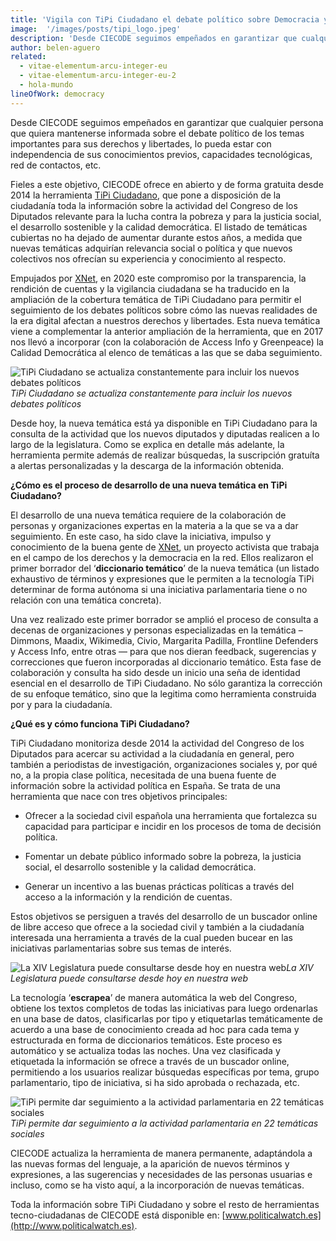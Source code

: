 ```yaml
---
title: 'Vigila con TiPi Ciudadano el debate político sobre Democracia y Derechos en la era digital'
image:  '/images/posts/tipi_logo.jpeg'
description: 'Desde CIECODE seguimos empeñados en garantizar que cualquier persona que quiera mantenerse informada sobre el debate político de los temas importantes para sus derechos y libertades...'
author: belen-aguero
related:
  - vitae-elementum-arcu-integer-eu
  - vitae-elementum-arcu-integer-eu-2
  - hola-mundo
lineOfWork: democracy
---
```



Desde CIECODE seguimos empeñados en garantizar que cualquier persona que quiera mantenerse informada sobre el debate político de los temas importantes para sus derechos y libertades, lo pueda estar con independencia de sus conocimientos previos, capacidades tecnológicas, red de contactos, etc.

Fieles a este objetivo, CIECODE ofrece en abierto y de forma gratuita desde 2014 la herramienta [TiPi Ciudadano](http://www.tipiciudadano.es), que pone a disposición de la ciudadanía toda la información sobre la actividad del Congreso de los Diputados relevante para la lucha contra la pobreza y para la justicia social, el desarrollo sostenible y la calidad democrática. El listado de temáticas cubiertas no ha dejado de aumentar durante estos años, a medida que nuevas temáticas adquirían relevancia social o política y que nuevos colectivos nos ofrecían su experiencia y conocimiento al respecto.

Empujados por [XNet](https://xnet-x.net/), en 2020 este compromiso por la transparencia, la rendición de cuentas y la vigilancia ciudadana se ha traducido en la ampliación de la cobertura temática de TiPi Ciudadano para permitir el seguimiento de los debates políticos sobre cómo las nuevas realidades de la era digital afectan a nuestros derechos y libertades. Esta nueva temática viene a complementar la anterior ampliación de la herramienta, que en 2017 nos llevó a incorporar (con la colaboración de Access Info y Greenpeace) la Calidad Democrática al elenco de temáticas a las que se daba seguimiento.

![TiPi Ciudadano se actualiza constantemente para incluir los nuevos debates políticos](/images/posts/tipi-banner.png)*TiPi Ciudadano se actualiza constantemente para incluir los nuevos debates políticos*

Desde hoy, la nueva temática está ya disponible en TiPi Ciudadano para la consulta de la actividad que los nuevos diputados y diputadas realicen a lo largo de la legislatura. Como se explica en detalle más adelante, la herramienta permite además de realizar búsquedas, la suscripción gratuíta a alertas personalizadas y la descarga de la información obtenida.

**¿Cómo es el proceso de desarrollo de una nueva temática en TiPi Ciudadano?**

El desarrollo de una nueva temática requiere de la colaboración de personas y organizaciones expertas en la materia a la que se va a dar seguimiento. En este caso, ha sido clave la iniciativa, impulso y conocimiento de la buena gente de [XNet](https://xnet-x.net/), un proyecto activista que trabaja en el campo de los derechos y la democracia en la red. Ellos realizaron el primer borrador del ‘**diccionario temático**’ de la nueva temática (un listado exhaustivo de términos y expresiones que le permiten a la tecnología TiPi determinar de forma autónoma si una iniciativa parlamentaria tiene o no relación con una temática concreta).

Una vez realizado este primer borrador se amplió el proceso de consulta a decenas de organizaciones y personas especializadas en la temática –Dimmons, Maadix, Wikimedia, Civio, Margarita Padilla, Frontline Defenders y Access Info, entre otras — para que nos dieran feedback, sugerencias y correcciones que fueron incorporadas al diccionario temático. Esta fase de colaboración y consulta ha sido desde un inicio una seña de identidad esencial en el desarrollo de TiPi Ciudadano. No sólo garantiza la corrección de su enfoque temático, sino que la legitima como herramienta construida por y para la ciudadanía.

**¿Qué es y cómo funciona TiPi Ciudadano?**

TiPi Ciudadano monitoriza desde 2014 la actividad del Congreso de los Diputados para acercar su actividad a la ciudadanía en general, pero también a periodistas de investigación, organizaciones sociales y, por qué no, a la propia clase política, necesitada de una buena fuente de información sobre la actividad política en España. Se trata de una herramienta que nace con tres objetivos principales:

* Ofrecer a la sociedad civil española una herramienta que fortalezca su capacidad para participar e incidir en los procesos de toma de decisión política.

* Fomentar un debate público informado sobre la pobreza, la justicia social, el desarrollo sostenible y la calidad democrática.

* Generar un incentivo a las buenas prácticas políticas a través del acceso a la información y la rendición de cuentas.

Estos objetivos se persiguen a través del desarrollo de un buscador online de libre acceso que ofrece a la sociedad civil y también a la ciudadanía interesada una herramienta a través de la cual pueden bucear en las iniciativas parlamentarias sobre sus temas de interés.

![La XIV Legislatura puede consultarse desde hoy en nuestra web](/images/posts/tipigif.gif)*La XIV Legislatura puede consultarse desde hoy en nuestra web*

La tecnología ‘**escrapea**’ de manera automática la web del Congreso, obtiene los textos completos de todas las iniciativas para luego ordenarlas en una base de datos, clasificarlas por tipo y etiquetarlas temáticamente de acuerdo a una base de conocimiento creada ad hoc para cada tema y estructurada en forma de diccionarios temáticos. Este proceso es automático y se actualiza todas las noches. Una vez clasificada y etiquetada la información se ofrece a través de un buscador online, permitiendo a los usuarios realizar búsquedas específicas por tema, grupo parlamentario, tipo de iniciativa, si ha sido aprobada o rechazada, etc.

![TiPi permite dar seguimiento a la actividad parlamentaria en 22 temáticas sociales](/images/posts/tipi_process.png)*TiPi permite dar seguimiento a la actividad parlamentaria en 22 temáticas sociales*

CIECODE actualiza la herramienta de manera permanente, adaptándola a las nuevas formas del lenguaje, a la aparición de nuevos términos y expresiones, a las sugerencias y necesidades de las personas usuarias e incluso, como se ha visto aquí, a la incorporación de nuevas temáticas.

Toda la información sobre TiPi Ciudadano y sobre el resto de herramientas tecno-ciudadanas de CIECODE está disponible en: [www.politicalwatch.es](http://www.politicalwatch.es).
